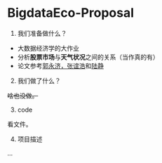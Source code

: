 # BigdataEco-Proposal

1. 我们准备做什么？
- 大数据经济学的大作业
- 分析**股票市场**与**天气状况**之间的关系（当作真的有）
- 论文参考[郭永济，张谊浩](http://kns.cnki.net/KCMS/detail/detail.aspx?dbcode=CJFQ&dbname=CJFDLAST2016&filename=JRYJ201602005&uid=WEEvREcwSlJHSldRa1FhcTdWZDhMQ0w2ZjJWTGtHU2pNWHFTbjJQak54MD0=$9A4hF_YAuvQ5obgVAqNKPCYcEjKensW4ggI8Fm4gTkoUKaID8j8gFw!!&v=MTE5MDFYMUx1eFlTN0RoMVQzcVRyV00xRnJDVVJMMmVaZVJwRkNyZ1Y3cklMei9TWkxHNEg5Zk1yWTlGWVlSOGU=)和[陆静](http://kns.cnki.net/kcms/detail/detail.aspx?filename=ZGRK201106008&dbcode=CJFQ&dbname=CJFD2011&v=&uid=WEEvREcwSlJHSldRa1FhcTdWZDhMQ0w2ZjJWTGtHU2pNWHFTbjJQak54MD0=$9A4hF_YAuvQ5obgVAqNKPCYcEjKensW4ggI8Fm4gTkoUKaID8j8gFw!!)

2. 我们做了什么？

~~啥也没做。~~

3. code

看文件。

4. 项目描述

...
